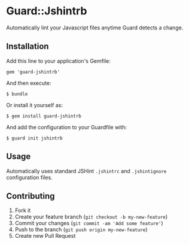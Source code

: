 # Guard::Jshintrb

Automatically lint your Javascript files anytime Guard detects a change.

## Installation

Add this line to your application's Gemfile:

    gem 'guard-jshintrb'

And then execute:

    $ bundle

Or install it yourself as:

    $ gem install guard-jshintrb
    
And add the configuration to your Guardfile with:
    
    $ guard init jshintrb

## Usage

Automatically uses standard JSHint `.jshintrc` and `.jshintignore` configuration files.

## Contributing

1. Fork it
2. Create your feature branch (`git checkout -b my-new-feature`)
3. Commit your changes (`git commit -am 'Add some feature'`)
4. Push to the branch (`git push origin my-new-feature`)
5. Create new Pull Request
